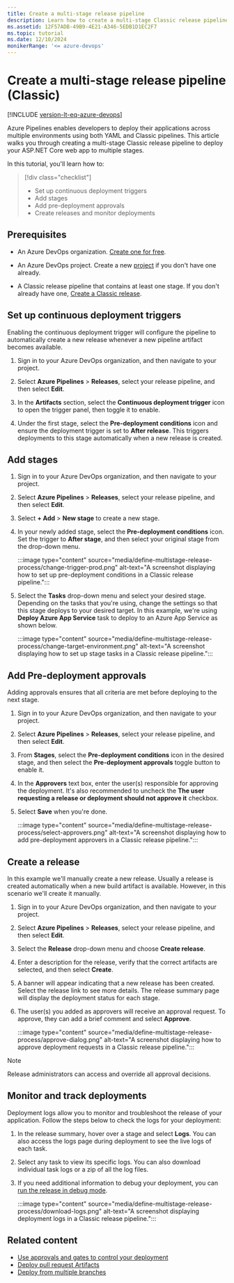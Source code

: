 ```yaml
---
title: Create a multi-stage release pipeline
description: Learn how to create a multi-stage Classic release pipeline for your ASP.NET Core app using Azure Pipelines.
ms.assetid: 12F57ADB-49B9-4E21-A346-5EDB1D1EC2F7
ms.topic: tutorial
ms.date: 12/10/2024
monikerRange: '<= azure-devops'
---
```


# Create a multi-stage release pipeline (Classic)

[!INCLUDE [version-lt-eq-azure-devops](../../includes/version-lt-eq-azure-devops.md)]

Azure Pipelines enables developers to deploy their applications across multiple environments using both YAML and Classic pipelines. This article walks you through creating a multi-stage Classic release pipeline to deploy your ASP.NET Core web app to multiple stages.

In this tutorial, you'll learn how to:

> [!div class="checklist"]
> * Set up continuous deployment triggers
> * Add stages
> * Add pre-deployment approvals
> * Create releases and monitor deployments

## Prerequisites

- An Azure DevOps organization. [Create one for free](../../organizations/accounts/create-organization.md).

- An Azure DevOps project. Create a new [project](../../organizations/projects/create-project.md#create-a-project) if you don't have one already.

- A Classic release pipeline that contains at least one stage. If you don't already have one, [Create a Classic release](releases.md).

## Set up continuous deployment triggers

Enabling the continuous deployment trigger will configure the pipeline to automatically create a new release whenever a new pipeline artifact becomes available.

1. Sign in to your Azure DevOps organization, and then navigate to your project.

1. Select **Azure Pipelines** > **Releases**, select your release pipeline, and then select **Edit**.

1. In the **Artifacts** section, select the **Continuous deployment trigger** icon to open the trigger panel, then toggle it to enable.

1. Under the first stage, select the **Pre-deployment conditions** icon and ensure the deployment trigger is set to **After release**. This triggers deployments to this stage automatically when a new release is created. 

## Add stages

1. Sign in to your Azure DevOps organization, and then navigate to your project.

1. Select **Azure Pipelines** > **Releases**, select your release pipeline, and then select **Edit**.

1. Select **+ Add** > **New stage** to create a new stage.

1. In your newly added stage, select the **Pre-deployment conditions** icon. Set the trigger to **After stage**, and then select your original stage from the drop-down menu.
 
    :::image type="content" source="media/define-multistage-release-process/change-trigger-prod.png" alt-text="A screenshot displaying how to set up pre-deployment conditions in a Classic release pipeline.":::
    
1. Select the **Tasks** drop-down menu and select your desired stage. Depending on the tasks that you're using, change the settings so that this stage deploys to your desired target. In this example, we're using **Deploy Azure App Service** task to deploy to an Azure App Service as shown below. 

    :::image type="content" source="media/define-multistage-release-process/change-target-environment.png" alt-text="A screenshot displaying how to set up stage tasks in a Classic release pipeline.":::

## Add Pre-deployment approvals

Adding approvals ensures that all criteria are met before deploying to the next stage. 

1. Sign in to your Azure DevOps organization, and then navigate to your project.

1. Select **Azure Pipelines** > **Releases**, select your release pipeline, and then select **Edit**.

1. From **Stages**, select the **Pre-deployment conditions** icon in the desired stage, and then select the **Pre-deployment approvals** toggle button to enable it.

1. In the **Approvers** text box, enter the user(s) responsible for approving the deployment. It's also recommended to uncheck the **The user requesting a release or deployment should not approve it** checkbox.

1. Select **Save** when you're done.

    :::image type="content" source="media/define-multistage-release-process/select-approvers.png" alt-text="A screenshot displaying how to add pre-deployment approvers in a Classic release pipeline.":::

## Create a release

In this example we'll manually create a new release. Usually a release is created automatically when a new build artifact is available. However, in this scenario we'll create it manually.

1. Sign in to your Azure DevOps organization, and then navigate to your project.

1. Select **Azure Pipelines** > **Releases**, select your release pipeline, and then select **Edit**.

1. Select the **Release** drop-down menu and choose **Create release**.

1. Enter a description for the release, verify that the correct artifacts are selected, and then select **Create**.

1. A banner will appear indicating that a new release has been created. Select the release link to see more details. The release summary page will display the deployment status for each stage.

1. The user(s) you added as approvers will receive an approval request. To approve, they can add a brief comment and select **Approve**.

    :::image type="content" source="media/define-multistage-release-process/approve-dialog.png" alt-text="A screenshot displaying how to approve deployment requests in a Classic release pipeline.":::

> [!NOTE]   
> Release administrators can access and override all approval decisions.

## Monitor and track deployments

Deployment logs allow you to monitor and troubleshoot the release of your application. Follow the steps below to check the logs for your deployment:

1. In the release summary, hover over a stage and select **Logs**. You can also access the logs page during deployment to see the live logs of each task.
   
1. Select any task to view its specific logs. You can also download individual task logs or a zip of all the log files.

1. If you need additional information to debug your deployment, you can [run the release in debug mode](../../pipelines/release/variables.md#run-a-release-in-debug-mode).

    :::image type="content" source="media/define-multistage-release-process/download-logs.png" alt-text="A screenshot displaying deployment logs in a Classic release pipeline.":::
    
## Related content

- [Use approvals and gates to control your deployment](deploy-using-approvals.md)
- [Deploy pull request Artifacts](deploy-pull-request-builds.md)
- [Deploy from multiple branches](deploy-multiple-branches.md)
